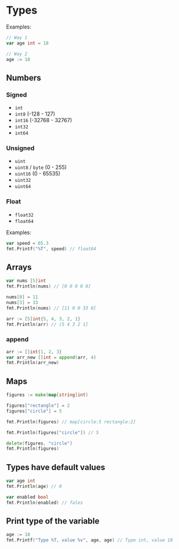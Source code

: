# Types

Examples:

```go
// Way 1
var age int = 18

// Way 2
age := 18
```

## Numbers

### Signed

- `int`  
- `int8` (-128 - 127)
- `int16` (-32768 - 32767)
- `int32`
- `int64`

### Unsigned

- `uint`
- `uint8` / `byte` (0 - 255) 
- `uint16` (0 - 65535)
- `uint32` 
- `uint64`

### Float

- `float32`
- `float64`

Examples:

```go
var speed = 65.3
fmt.Printf("%T", speed) // float64
```

## Arrays

```go
var nums [5]int
fmt.Println(nums) // [0 0 0 0 0]

nums[0] = 11
nums[3] = 33
fmt.Println(nums) // [11 0 0 33 0]

arr := [5]int{5, 4, 3, 2, 1}
fmt.Println(arr) // [5 4 3 2 1]
```

### append

```go
arr := []int{1, 2, 3}
var arr_new []int = append(arr, 4)
fmt.Println(arr_new)
```

## Maps

```go
figures := make(map[string]int)

figures["rectangle"] = 2
figures["circle"] = 5

fmt.Println(figures) // map[circle:5 rectangle:2]

fmt.Println(figures["circle"]) // 5

delete(figures, "circle")
fmt.Println(figures)
```

## Types have default values

```go
var age int
fmt.Println(age) // 0

var enabled bool
fmt.Println(enabled) // fales
```

## Print type of the variable

```go
age := 18
fmt.Printf("Type %T, value %v", age, age) // Type int, value 18
```
